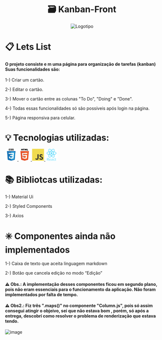 
<h1 align="center"> 🗃️ Kanban-Front</h1> 

<div style="text-align:center"><img src="https://user-images.githubusercontent.com/71261731/111891653-1fd3a180-89d3-11eb-9406-9d3e50684664.png" alt="Logotipo" /></div>


<h1> 📋 Lets List </h1>
<h4>O projeto consiste e m uma página para organização de tarefas (kanban)
Suas funcionalidades são: </h4>
<p> 1-) Criar um cartão.</p>
<p> 2-) Editar o cartão.</p>
<p> 3-) Mover o cartão entre as colunas "To Do", "Doing" e "Done".</p>
<p> 4-) Todas essas funcionalidades só são possíveis após login na página.</p>
<p> 5-) Página responsiva para celular.</p>


<h1> 💡 Tecnologias utilizadas:</h1>
<p align="left"> <a href="https://www.w3schools.com/css/" target="_blank"> <img src="https://raw.githubusercontent.com/devicons/devicon/master/icons/css3/css3-original-wordmark.svg" alt="css3" width="40" height="40"/> </a> <a href="https://www.w3.org/html/" target="_blank"> <img src="https://raw.githubusercontent.com/devicons/devicon/master/icons/html5/html5-original-wordmark.svg" alt="html5" width="40" height="40"/> </a> <a href="https://developer.mozilla.org/en-US/docs/Web/JavaScript" target="_blank"> <img src="https://raw.githubusercontent.com/devicons/devicon/master/icons/javascript/javascript-original.svg" alt="javascript" width="40" height="40"/> </a> <a href="https://reactjs.org/" target="_blank"> <img src="https://raw.githubusercontent.com/devicons/devicon/master/icons/react/react-original-wordmark.svg" alt="react" width="40" height="40"/> </a> </p>

<h1> 📚 Bibliotcas utilizadas:</h1>
<p> 1-) Material Ui </p>
<p> 2-) Styled Components </p>
<p> 3-) Axios </p>

<h1> ✳️ Componentes ainda não implementados </h1>
<p> 1-) Caixa de texto que aceita linguagem markdown </p>
<p>2-) Botão que cancela edição no modo “Edição” </p>

<h4> ⚠️ Obs.: A implementação desses componentes ficou em segundo plano, pois não eram essenciais para o funcionamento da aplicação. Não foram implementados por falta de tempo.</h4>
<h4> ⚠️ Obs2.: Fiz três ".maps()" no componente "Column.js", pois só assim consegui atingir o objeivo, sei que não estava bom , porém, só após a entrega, descobrí como resolver o problema de renderização que estava tendo.</h4>

![image](https://user-images.githubusercontent.com/71261731/112376104-cfa25b00-8cc2-11eb-900e-5579f8fc9bc3.png)




